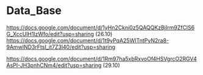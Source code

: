# Data_Base
https://docs.google.com/document/d/1yHn2Ckni0z5QAQQKzBjIrm9ZfClS6G_XccUlH1lzWfo/edit?usp=sharing (26.10)
https://docs.google.com/document/d/1t9yPqA25WITntPyN2ra8-9AmwIND3rFtsI_it7Z3l40/edit?usp=sharing

https://docs.google.com/document/d/1Rm97ha5xbRxvoOf4HSVgrcO2RGV4AsPI-JH3pnhCNm4/edit?usp=sharing (29.10)
